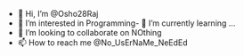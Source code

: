 - 👋 Hi, I’m @Osho28Raj
- 👀 I’m interested in Programming- 🌱 I’m currently learning ...
- 💞️ I’m looking to collaborate on NOthing
- 📫 How to reach me @No_UsErNaMe_NeEdEd

<!---
Osho28Raj/Osho28Raj is a ✨ special ✨ repository because its `README.md` (this file) appears on your GitHub profile.
You can click the Preview link to take a look at your changes.
--->

